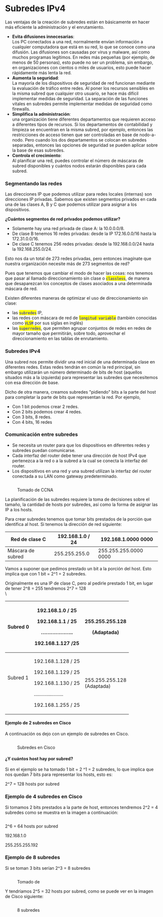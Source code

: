 # Subredes IPv4

Las ventajas de la creación de subredes están en básicamente en hacer más eficiente la administración y el enrutamiento.

* **Evita difusiones innecesarias**:\
  Los PC conectados a una red, normalmente envían información a cualquier computadora que está en su red, lo que se conoce como una difusión. Las difusiones son causadas por virus y malware, así como muchos programas legítimos. En redes más pequeñas (por ejemplo, de menos de 50 personas), esto puede no ser un problema, sin embargo, en organizaciones con cientos o miles de usuarios, esto puede hacer rápidamente más lenta la red.
* **Aumenta la seguridad**:\
  La mayoría de los dispositivos de seguridad de red funcionan mediante la evaluación de tráfico entre redes. Al poner los recursos sensibles en la misma subred que cualquier otro usuario, se hace más difícil implementar medidas de seguridad. La separación de las funciones vitales en subredes permite implementar medidas de seguridad como firewalls.
* **Simplifica la administración**: \
  una organización tiene diferentes departamentos que requieren acceso a diferentes tipos de recursos. Si los departamentos de contabilidad y limpieza se encuentran en la misma subred, por ejemplo, entonces las restricciones de acceso tienen que ser controladas en base de nodo-a-nodo. Pero cuando los dos departamentos se colocan en subredes separadas, entonces las opciones de seguridad se pueden aplicar sobre la base de esas subredes.
* **Controla el crecimiento**: \
  Al planificar una red, puedes controlar el número de máscaras de subred disponibles y cuántos nodos estarán disponibles para cada subred.

### Segmentando las redes

Las direcciones IP que podemos utilizar para redes locales (internas) son direcciones IP privadas. Sabemos que existen segmentos privados en cada una de las clases  A,  B y C que podemos utilizar para asignar a los dispositivos.&#x20;

**¿Cuántos segmentos de red privados podemos utilizar?**&#x20;

* Solamente hay una red privada de clase A: la 10.0.0.0/8.&#x20;
* De clase B tenemos 16 redes privadas: desde la IP 172.16.0.0/16 hasta la 172.31.0.0/16.&#x20;
* De clase C tenemos 256 redes privadas: desde la 192.168.0.0/24 hasta la 192.168.255.0/24.

Esto nos da un total de 273 redes privadas, pero entonces imagínate que nuestra organización necesite más de 273 segmentos de red?&#x20;

Pues que tenemos que cambiar el modo de hacer las cosas: nos tenemos que pasar al llamado direccionamiento sin clase o <mark style="color:blue;">`classless`</mark>, de manera que desaparezcan los conceptos de clases asociados a una determinada máscara de red.

Existen diferentes maneras de optimizar el uso de direccionamiento sin clase:&#x20;

* las <mark style="color:blue;">`subredes`</mark> IP,&#x20;
* las redes con máscara de red de <mark style="color:blue;">`longitud variable`</mark> (también conocidas como <mark style="color:blue;">`VLSM`</mark> por sus siglas en inglés)&#x20;
* las <mark style="color:blue;">`superredes`</mark>, que permiten agrupar conjuntos de redes en redes de mayor tamaño que permitirán, sobre todo, aprovechar el direccionamiento en las tablas de enrutamiento.

### Subredes IPv4

Una subred nos permite dividir una red inicial de una determinada clase en diferentes redes. Estas redes tendrán en común la red principal, sin embargo utilizarán un número determinado de bits de host (aquellos situados más a la izquierda) para representar las subredes que necesitemos con esa dirección de base.

Dicho de otra manera, creamos subredes "pidiendo" bits a la parte del host para completar la parte de bits que representan la red. Por ejemplo,

* Con 1 bit podemos crear 2 redes.&#x20;
* Con 2 bits podemos crear 4 redes.&#x20;
* Con 3 bits, 8 redes.&#x20;
* Con 4 bits, 16 redes



### Comunicación entre subredes

* Se necesita un router para que los dispositivos en diferentes redes y subredes puedan comunicarse.
* Cada interfaz del router debe tener una dirección de host IPv4 que pertenezca a la red o a la subred a la cual se conecta la interfaz del router.
* Los dispositivos en una red y una subred utilizan la interfaz del router conectada a su LAN como gateway predeterminado.

<figure><img src="../../.gitbook/assets/image (359).png" alt=""><figcaption><p>Tomado de CCNA</p></figcaption></figure>

La planificación de las subredes requiere la toma de decisiones sobre el tamaño, la cantidad de hosts por subredes, así como la forma de asignar las IP a los hosts.

Para crear subredes tenemos que tomar bits prestados de la porción que identifica al host. Si tenemos la dirección de red siguiente:

| Red de clase C    | 192.168.1.0 / 24 | 192.168.1.0000 0000   |
| ----------------- | ---------------- | --------------------- |
| Máscara de subred | 255.255.255.0    | 255.255.255.0000 0000 |

Vamos a suponer que pedimos prestado un bit a la porción del host. Esto implica que con 1 bit = 2^1 = 2 subredes.

Originalmente es una IP de clase C, pero al pedirle prestado 1 bit, en lugar de tener 2^8 = 255 tendremos 2^7 = 128\
\


| <p>Subred 0</p><p></p>                          | <p>192.168.1.0 / 25</p><p>192.168.1.1 / 25</p><p>………………..</p><p>192.168.1.127 /25</p>                              | <p>255.255.255.128</p><p>(Adaptada)</p> |
| ----------------------------------------------- | ------------------------------------------------------------------------------------------------------------------ | --------------------------------------- |
| <p></p><p></p><p>Subred 1</p><p></p><p><br></p> | <p>192.168.1.128 / 25</p><p>192.168.1.129 / 25</p><p>192.168.1.130 / 25</p><p>…………………</p><p>192.168.1.255 / 25</p> | <p>255.255.255.128<br>(Adaptada)</p>    |

#### Ejemplo de 2 subredes en Cisco

A continuación os dejo con un ejemplo de subredes en Cisco.

<figure><img src="../../.gitbook/assets/image (360).png" alt=""><figcaption><p>Subredes en Cisco</p></figcaption></figure>

#### ¿Y cuántos host hay por subred?

Si en el ejemplo se ha tomado 1 bit = 2 ^1 = 2 subredes, lo que implica que nos quedan 7 bits para representar los hosts, esto es:

2^7 = 128 hosts por subred

### &#x20;Ejemplo de 4 subredes en Cisco

Si tomamos 2 bits prestados a la parte de host, entonces tendremos 2^2 = 4 subredes como se muestra en la imagen a continuación:

<figure><img src="../../.gitbook/assets/image (361).png" alt=""><figcaption></figcaption></figure>

2^6 = 64 hosts por subred

192.168.1.0

255.255.255.192

### &#x20; Ejemplo de 8 subredes

Si se toman 3 bits serían 2^3 = 8 subredes

<figure><img src="../../.gitbook/assets/image (362).png" alt=""><figcaption><p>Tomado de </p></figcaption></figure>

Y tendríamos 2^5 = 32 hosts por subred, como se puede ver en la imagen de Cisco siguiente:

<figure><img src="../../.gitbook/assets/image (363).png" alt=""><figcaption><p>8 subredes </p></figcaption></figure>

